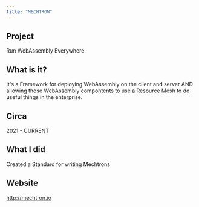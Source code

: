 ```yaml
---
title: "MECHTRON"
---
```


## Project 
Run WebAssembly Everywhere

## What is it?
It's a Framework for deploying WebAssembly on the client and server AND allowing those WebAssembly compontents to use a Resource Mesh to do useful things in the enterprise.  

## Circa 
2021 - CURRENT 

## What I did
Created a Standard for writing Mechtrons

## Website

http://mechtron.io


